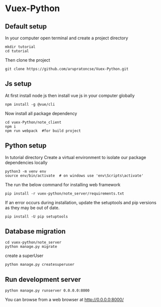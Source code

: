 # Vuex-Python
## Default setup
In your computer open terminal and create a project directory
```
mkdir tutorial
cd tutorial
```
Then clone the project
```
git clone https://github.com/arupratoncse/Vuex-Python.git
```
## Js setup
At first install node js then
install vue js in your computer globally
```
npm install -g @vue/cli
```
Now  install all package dependency
```
cd vuex-Python/note_client
npm i
npm run webpack  #for build project
```
## Python setup
In tutorial directory
Create a virtual environment to isolate our package dependencies locally
```
python3 -m venv env
source env/bin/activate  # on windows use 'env\Scripts\activate'
```
The run the below command for installing web framework
```
pip install -r vuex-python/note_server/requirements.txt
```
If an error occurs during installation, update the setuptools and pip versions as they may be out of date.
```
pip install -U pip setuptools
```
## Database migration
```
cd vuex-python/note_server
python manage.py migrate
```
create a superUser
```
python manage.py createsuperuser
```
## Run development server
```
python manage.py runserver 0.0.0.0:8000
```
You can browse from a web browser at http://0.0.0.0:8000/
